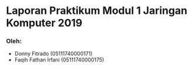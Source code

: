 # Laporan Praktikum Modul 1 Jaringan Komputer 2019

### Oleh:
- Donny Fitrado (05111740000171)
- Faqih Fathan Irfani (05111740000175)
